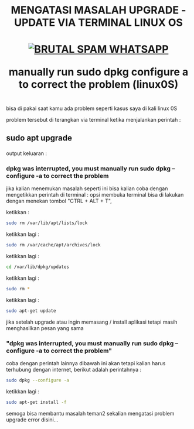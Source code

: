 <h1><p align="center">MENGATASI MASALAH UPGRADE - UPDATE VIA TERMINAL LINUX OS</p>
<p align="center">
<h1>
</p>
<p align="center">
<a href="#"><img title="BRUTAL SPAM WHATSAPP" src="https://img.shields.io/badge/mengatasi masalah upgrade linux os-green?colorA=%23ff0000&colorB=%23017e40&style=for-the-badge"></a>
</p>
<p align="center">
manually run sudo dpkg configure a to correct the problem (linux0S)<h1></h1>


bisa di pakai saat kamu ada problem seperti kasus saya di kali linux 0S

problem tersebut di terangkan via terminal ketika menjalankan perintah :</p>
## sudo apt upgrade</p>
 output keluaran :

### dpkg was interrupted, you must manually run sudo dpkg –configure -a to correct the problem
</p>

jika kalian menemukan masalah seperti ini bisa kalian coba dengan mengetikkan perintah di terminal :
opsi membuka terminal bisa di lakukan dengan menekan tombol
"CTRL + ALT + T",

ketikkan :
```bash
sudo rm /var/lib/apt/lists/lock
```
ketikkan lagi :
```bash
sudo rm /var/cache/apt/archives/lock
```
ketikkan lagi :
```bash
cd /var/lib/dpkg/updates
```
ketikkan lagi :
```bash
sudo rm *
```
ketikkan lagi :
```bash
sudo apt-get update
```
</p>

jika setelah upgrade atau ingin memasang / install aplikasi tetapi masih menghasilkan pesan yang sama 
### "dpkg was interrupted, you must manually run sudo dpkg –configure -a to correct the problem"

coba dengan perintah lainnya dibawah ini akan tetapi kalian harus terhubung dengan internet,
berikut adalah perintahnya :
```bash
sudo dpkg --configure -a
```
ketikkan lagi :
```bash
sudo apt-get install -f
```

semoga bisa membantu masalah teman2 sekalian mengatasi problem upgrade error disini...
